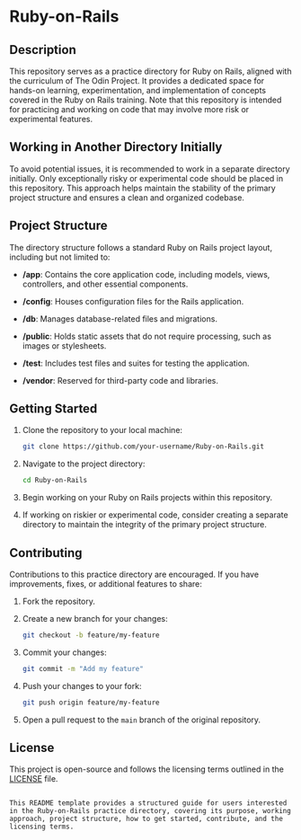 # Ruby-on-Rails

## Description

This repository serves as a practice directory for Ruby on Rails, aligned with the curriculum of The Odin Project. It provides a dedicated space for hands-on learning, experimentation, and implementation of concepts covered in the Ruby on Rails training. Note that this repository is intended for practicing and working on code that may involve more risk or experimental features.

## Working in Another Directory Initially

To avoid potential issues, it is recommended to work in a separate directory initially. Only exceptionally risky or experimental code should be placed in this repository. This approach helps maintain the stability of the primary project structure and ensures a clean and organized codebase.

## Project Structure

The directory structure follows a standard Ruby on Rails project layout, including but not limited to:

- **/app**: Contains the core application code, including models, views, controllers, and other essential components.

- **/config**: Houses configuration files for the Rails application.

- **/db**: Manages database-related files and migrations.

- **/public**: Holds static assets that do not require processing, such as images or stylesheets.

- **/test**: Includes test files and suites for testing the application.

- **/vendor**: Reserved for third-party code and libraries.

## Getting Started

1. Clone the repository to your local machine:
   ```bash
   git clone https://github.com/your-username/Ruby-on-Rails.git
   ```

2. Navigate to the project directory:
   ```bash
   cd Ruby-on-Rails
   ```

3. Begin working on your Ruby on Rails projects within this repository.

4. If working on riskier or experimental code, consider creating a separate directory to maintain the integrity of the primary project structure.

## Contributing

Contributions to this practice directory are encouraged. If you have improvements, fixes, or additional features to share:

1. Fork the repository.

2. Create a new branch for your changes:
   ```bash
   git checkout -b feature/my-feature
   ```

3. Commit your changes:
   ```bash
   git commit -m "Add my feature"
   ```

4. Push your changes to your fork:
   ```bash
   git push origin feature/my-feature
   ```

5. Open a pull request to the `main` branch of the original repository.

## License

This project is open-source and follows the licensing terms outlined in the [LICENSE](LICENSE) file.
```

This README template provides a structured guide for users interested in the Ruby-on-Rails practice directory, covering its purpose, working approach, project structure, how to get started, contribute, and the licensing terms.

